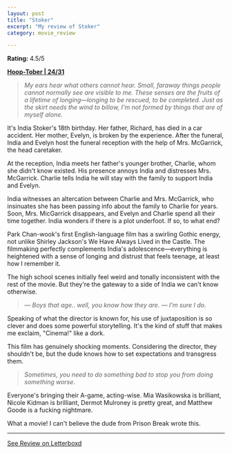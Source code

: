 ```yaml
---
layout: post
title: "Stoker"
excerpt: "My review of Stoker"
category: movie_review

---
```


**Rating:** 4.5/5

<b><a href="https://boxd.it/pRQY0/detail">Hoop-Tober | 24/31</a></b>

<blockquote><i>My ears hear what others cannot hear. Small, faraway things people cannot normally see are visible to me. These senses are the fruits of a lifetime of longing—longing to be rescued, to be completed. Just as the skirt needs the wind to billow, I'm not formed by things that are of myself alone.</i></blockquote>

It's India Stoker's 18th birthday. Her father, Richard, has died in a car accident. Her mother, Evelyn, is broken by the experience. After the funeral, India and Evelyn host the funeral reception with the help of Mrs. McGarrick, the head caretaker.

At the reception, India meets her father's younger brother, Charlie, whom she didn't know existed. His presence annoys India and distresses Mrs. McGarrick. Charlie tells India he will stay with the family to support India and Evelyn.

India witnesses an altercation between Charlie and Mrs. McGarrick, who insinuates she has been passing info about the family to Charlie for years. Soon, Mrs. MicGarrick disappears, and Evelyn and Charlie spend all their time together. India wonders if there is a plot underfoot. If so, to what end?

Park Chan-wook's first English-language film has a swirling Gothic energy, not unlike Shirley Jackson's We Have Always Lived in the Castle. The filmmaking perfectly complements India's adolescence—everything is heightened with a sense of longing and distrust that feels teenage, at least how I remember it.

The high school scenes initially feel weird and tonally inconsistent with the rest of the movie. But they're the gateway to a side of India we can't know otherwise.

<blockquote><i>— Boys that age.. well, you know how they are.
— I'm sure I do.</i></blockquote>

Speaking of what the director is known for, his use of juxtaposition is so clever and does some powerful storytelling. It's the kind of stuff that makes me exclaim, "Cinema!" like a dork.

This film has genuinely shocking moments. Considering the director, they shouldn't be, but the dude knows how to set expectations and transgress them.

<blockquote><i>Sometimes, you need to do something bad to stop you from doing something worse.</i></blockquote>

Everyone's bringing their A-game, acting-wise. Mia Wasikowska is brilliant, Nicole Kidman is brilliant, Dermot Mulroney is pretty great, and Matthew Goode is a fucking nightmare.

What a movie! I can't believe the dude from Prison Break wrote this.

<hr>

[See Review on Letterboxd](https://boxd.it/8yyxOh)
